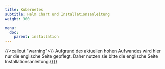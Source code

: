 ```yaml
---
title: Kubernetes
subtitle: Helm Chart und Installationsanleitung
weight: 300

menu:
  doc:
    parent: installation
---
```


{{<callout "warning">}} Aufgrund des aktuellen hohen Aufwandes wird hier nur die englische Seite gepflegt. Daher nutzen sie bitte die englische Seite Installationsanleitung.{{</callout>}}
